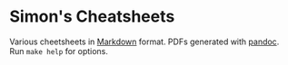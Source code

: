 # Simon's Cheatsheets

Various cheetsheets in [Markdown](https://en.wikipedia.org/wiki/Markdown) format. PDFs generated with [pandoc](https://pandoc.org/). Run `make help` for options.
